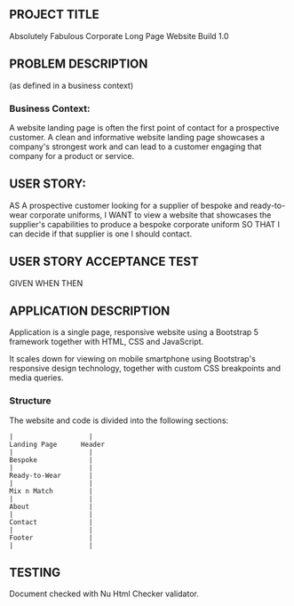 ## PROJECT TITLE

Absolutely Fabulous Corporate Long Page Website Build 1.0

## PROBLEM DESCRIPTION

(as defined in a business context)

### Business Context:

A website landing page is often the first point of contact for a prospective customer. A clean and informative website landing page showcases a company's strongest work and can lead to a customer engaging that company for a product or service.

## USER STORY:

AS A prospective customer looking for a supplier of bespoke and ready-to-wear corporate uniforms, I WANT to view a website that showcases the supplier's capabilities to produce a bespoke corporate uniform SO THAT I can decide if that supplier is one I should contact.

## USER STORY ACCEPTANCE TEST

GIVEN 
WHEN 
THEN

## APPLICATION DESCRIPTION

Application is a single page, responsive website using a Bootstrap 5 framework together with HTML, CSS and JavaScript.

It scales down for viewing on mobile smartphone using Bootstrap's responsive design technology, together with custom CSS breakpoints and media queries.

### Structure

The website and code is divided into the following sections:

    |                   |
    Landing Page      Header
    |                   |
    Bespoke             |
    |                   |
    Ready-to-Wear       |
    |                   |
    Mix n Match         |
    |                   |
    About               |
    |                   |
    Contact             |
    |                   |
    Footer              |
    |                   |


## TESTING

Document checked with Nu Html Checker validator.